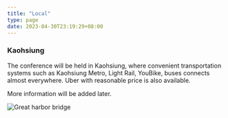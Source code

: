 ```yaml
---
title: "Local"
type: page
date: 2023-04-30T23:19:29+08:00
---
```


### Kaohsiung

The conference will be held in Kaohsiung, where convenient transportation systems such as Kaohsiung Metro, Light Rail, YouBike, buses connects almost everywhere.  Uber with reasonable price is also available.

More information will be added later.

![Great harbor bridge](https://lh3.googleusercontent.com/_rlg_PpkIVFNBHcuklkGl3WgFAKFlRfEbtKPWPCIBNBt86YQ8xZEV-23BcbCnToT6S7esT-xSCCO2xdVypfBxjHGICExD3W_rXbZXewb5ZBKCmtmD0gpSynlpPMMT357JQfHP_g1Cd-ySUByZwexMSmRDTGC6wPfFWA7-PVJKhvKaW8HLnQ8bj11-TdjIU087E4zXdG5xfBBN0qnVAWT9OdOvvXMquxt_xMCF0uznQeypbU0d9exGGrLEKqFfe_ABSitGF2-VtqS6jm7Mml8PK3V7EoXC9I5Ii5aghYPEsvs5sRekQ2bCvBkEyEtLo4S-qXMoh95-I94XqOdoGapCb0fkx2FeCmyC4eplRRL11aPZepvWmnJneg-tAODqFgpCREk_wvY2WHaOEOnlLijeXCSb8cCU7FruTZ__lIeImjlZw3WrL3J4oIrDI9ZTEObYAiWYRpU1f9TyRYnaMFIOqVvlP4fNMdFIz55Al6fShCuWchbiulfYLchGxfFBUV0aZY4WefbZMvWCUejYfU6i7ym8FWJSJzCYyOWgG_Gh-sTsBRKWrZD4zd1EvekrRggJJd4TilXvDrdZnLWe2ONeWk8ZUzNoHppdvNHU129Cwxse1z_4aUK2i6QpT7eTfP7aKMT-hDQuVO0N13ovzXhc4_yQKsvjv4yBUwsetwh56MfD9SeiC_NJMFFeu_Xzxmos1KgPSPQhoNcs4xobYnNXmyBZDgxTK2595ZsE_FkWISbKMINPho8tWROHy8g55pa1B97s87O27ev92x6XTdodfC5c8_3KKh-Sn_KfALwQIesiECQ9LNxripQ15KNk5NtYWBz-2EG6gdeQSner3xzutFR3ofdXl84mRUoushZo7g6eH3isG1DTYwvsx7FAxU9uVcY7WfdaqopZcL06VPeJI2HzY0Cnan6xrD8PA3leMllqGwYlg=w1024-h684-s-no?authuser=0 "Great harbor bridge")
